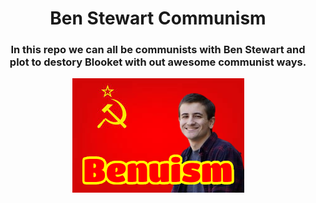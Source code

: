 <div align="center">
<h1>Ben Stewart Communism</h1>
<h3>In this repo we can all be communists with <b>Ben Stewart</b> and plot to destory <b>Blooket</b> with out awesome communist ways.</h3>


<img src="https://github.com/3v3ry0n3/Ben-Stewart-Communism/blob/777ef82b755e4f2b2afca8d5ae64ace7564a7da6/assets/Benuism.png" alt="Benuism">
</div>
